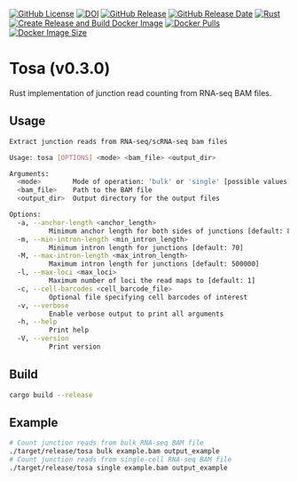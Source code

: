 [![GitHub License](https://img.shields.io/github/license/NaotoKubota/Tosa)](https://github.com/NaotoKubota/Tosa/blob/main/LICENSE)
[![DOI](https://zenodo.org/badge/888699325.svg)](https://doi.org/10.5281/zenodo.14202094)
[![GitHub Release](https://img.shields.io/github/v/release/NaotoKubota/Tosa?style=flat)](https://github.com/NaotoKubota/Tosa/releases)
[![GitHub Release Date](https://img.shields.io/github/release-date/NaotoKubota/Tosa)](https://github.com/NaotoKubota/Tosa/releases)
[![Rust](https://github.com/NaotoKubota/Tosa/actions/workflows/rust.yaml/badge.svg)](https://github.com/NaotoKubota/Tosa/actions/workflows/rust.yaml)
[![Create Release and Build Docker Image](https://github.com/NaotoKubota/Tosa/actions/workflows/release-docker-build-push.yaml/badge.svg)](https://github.com/NaotoKubota/Tosa/actions/workflows/release-docker-build-push.yaml)
[![Docker Pulls](https://img.shields.io/docker/pulls/naotokubota/tosa)](https://hub.docker.com/r/naotokubota/tosa)
[![Docker Image Size](https://img.shields.io/docker/image-size/naotokubota/tosa)](https://hub.docker.com/r/naotokubota/tosa)

# Tosa (v0.3.0)

Rust implementation of junction read counting from RNA-seq BAM files.

## Usage

```bash
Extract junction reads from RNA-seq/scRNA-seq bam files

Usage: tosa [OPTIONS] <mode> <bam_file> <output_dir>

Arguments:
  <mode>        Mode of operation: 'bulk' or 'single' [possible values: bulk, single]
  <bam_file>    Path to the BAM file
  <output_dir>  Output directory for the output files

Options:
  -a, --anchor-length <anchor_length>
          Minimum anchor length for both sides of junctions [default: 8]
  -m, --min-intron-length <min_intron_length>
          Minimum intron length for junctions [default: 70]
  -M, --max-intron-length <max_intron_length>
          Maximum intron length for junctions [default: 500000]
  -l, --max-loci <max_loci>
          Maximum number of loci the read maps to [default: 1]
  -c, --cell-barcodes <cell_barcode_file>
          Optional file specifying cell barcodes of interest
  -v, --verbose
          Enable verbose output to print all arguments
  -h, --help
          Print help
  -V, --version
          Print version
```

## Build

```bash
cargo build --release
```

## Example

```bash
# Count junction reads from bulk RNA-seq BAM file
./target/release/tosa bulk example.bam output_example
# Count junction reads from single-cell RNA-seq BAM file
./target/release/tosa single example.bam output_example
```
